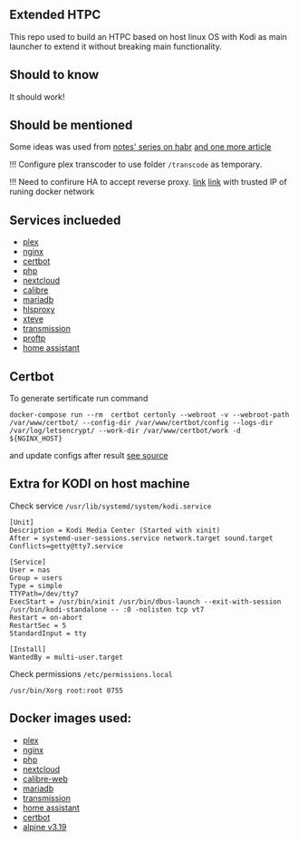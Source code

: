 Extended HTPC
----
This repo used to build an HTPC based on host linux OS with Kodi as main launcher to extend it without breaking main functionality.

Should to know
----
It should work!

Should be mentioned
----
Some ideas was used from [notes' series on habr](https://habr.com/ru/post/548640/) [and one more article](https://habr.com/ru/company/timeweb/blog/645155/)

!!!
Configure plex transcoder to use folder `/transcode` as temporary.

!!!
Need to confirure HA to accept reverse proxy. [link](https://www.home-assistant.io/integrations/http) [link](https://community.home-assistant.io/t/reverse-proxy-using-nginx/196954)
with trusted IP of runing docker network

Services inclueded
----
* [plex](https://plex.tv/)
* [nginx](https://nginx.org/)
* [certbot](https://certbot.eff.org/)
* [php](https://www.php.net/)
* [nextcloud](https://nextcloud.com/)
* [calibre](https://calibre-ebook.com/)
* [mariadb](https://mariadb.org/)
* [hlsproxy](https://www.hls-proxy.com/)
* [xteve](https://github.com/xteve-project/xTeVe)
* [transmission](https://transmissionbt.com/)
* [proftp](http://www.proftpd.org/)
* [home assistant](https://home-assistant.io)



Certbot
----
To generate sertificate run command 
```
docker-compose run --rm  certbot certonly --webroot -v --webroot-path /var/www/certbot/ --config-dir /var/www/certbot/config --logs-dir /var/log/letsencrypt/ --work-dir /var/www/certbot/work -d ${NGINX_HOST}
```
and update configs after result [see source](https://mindsers.blog/post/https-using-nginx-certbot-docker/)

Extra for KODI on host machine
-----
Check service `/usr/lib/systemd/system/kodi.service`


```
[Unit]
Description = Kodi Media Center (Started with xinit)
After = systemd-user-sessions.service network.target sound.target
Conflicts=getty@tty7.service

[Service]
User = nas
Group = users
Type = simple
TTYPath=/dev/tty7
ExecStart = /usr/bin/xinit /usr/bin/dbus-launch --exit-with-session /usr/bin/kodi-standalone -- :0 -nolisten tcp vt7
Restart = on-abort
RestartSec = 5
StandardInput = tty

[Install]
WantedBy = multi-user.target

```

Check permissions `/etc/permissions.local`

```
/usr/bin/Xorg root:root 0755
```

Docker images used:
-----
* [plex](https://hub.docker.com/r/linuxserver/plex)
* [nginx](https://hub.docker.com/_/nginx)
* [php](https://hub.docker.com/_/php)
* [nextcloud](https://hub.docker.com/_/nextcloud)
* [calibre-web](https://hub.docker.com/r/linuxserver/calibre-web)
* [mariadb](https://hub.docker.com/_/mariadb)
* [transmission](https://hub.docker.com/r/linuxserver/transmission)
* [home assistant](https://hub.docker.com/r/homeassistant/home-assistant)
* [certbot](https://hub.docker.com/r/certbot/certbot)
* [alpine v3.19](https://hub.docker.com/_/alpine)
